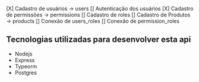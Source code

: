 [X] Cadastro de usuários -> users
[] Autenticação dos usuários
[X] Cadastro de permissões -> permissions
[] Cadastro de roles
[] Cadastro de Produtos -> products
[] Conexão de users_roles
[] Conexão de permission_roles

## Tecnologias utilizadas para desenvolver esta api

- Nodejs
- Express
- Typeorm
- Postgres
